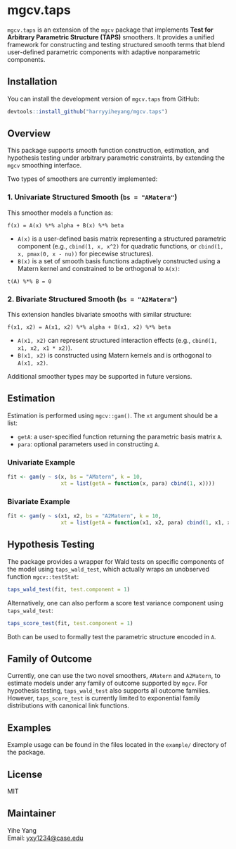 # mgcv.taps

`mgcv.taps` is an extension of the `mgcv` package that implements **Test for Arbitrary Parametric Structure (TAPS)** smoothers. It provides a unified framework for constructing and testing structured smooth terms that blend user-defined parametric components with adaptive nonparametric components.

## Installation

You can install the development version of `mgcv.taps` from GitHub:

```r
devtools::install_github("harryyiheyang/mgcv.taps")
```

## Overview

This package supports smooth function construction, estimation, and hypothesis testing under arbitrary parametric constraints, by extending the `mgcv` smoothing interface.

Two types of smoothers are currently implemented:

### 1. Univariate Structured Smooth (`bs = "AMatern"`)

This smoother models a function as:

```
f(x) = A(x) %*% alpha + B(x) %*% beta
```

- `A(x)` is a user-defined basis matrix representing a structured parametric component (e.g., `cbind(1, x, x^2)` for quadratic functions, or `cbind(1, x, pmax(0, x - nu))` for piecewise structures).
- `B(x)` is a set of smooth basis functions adaptively constructed using a Matern kernel and constrained to be orthogonal to `A(x)`:

```
t(A) %*% B = 0
```

### 2. Bivariate Structured Smooth (`bs = "A2Matern"`)

This extension handles bivariate smooths with similar structure:

```
f(x1, x2) = A(x1, x2) %*% alpha + B(x1, x2) %*% beta
```

- `A(x1, x2)` can represent structured interaction effects (e.g., `cbind(1, x1, x2, x1 * x2)`).
- `B(x1, x2)` is constructed using Matern kernels and is orthogonal to `A(x1, x2)`.

Additional smoother types may be supported in future versions.

## Estimation

Estimation is performed using `mgcv::gam()`. The `xt` argument should be a list:

- `getA`: a user-specified function returning the parametric basis matrix `A`.
- `para`: optional parameters used in constructing `A`.

### Univariate Example

```r
fit <- gam(y ~ s(x, bs = "AMatern", k = 10,
                 xt = list(getA = function(x, para) cbind(1, x))))
```

### Bivariate Example

```r
fit <- gam(y ~ s(x1, x2, bs = "A2Matern", k = 10,
                 xt = list(getA = function(x1, x2, para) cbind(1, x1, x2, x1 * x2))))
```

## Hypothesis Testing

The package provides a wrapper for Wald tests on specific components of the model using `taps_wald_test`, which actually wraps an unobserved function `mgcv::testStat`:

```r
taps_wald_test(fit, test.component = 1)
```

Alternatively, one can also perform a score test variance component using `taps_wald_test`:

```r
taps_score_test(fit, test.component = 1)
```

Both can be used to formally test the parametric structure encoded in `A`.

## Family of Outcome

Currently, one can use the two novel smoothers, `AMatern` and `A2Matern`, to estimate models under any family of outcome supported by `mgcv`.
For hypothesis testing, `taps_wald_test` also supports all outcome families. However, `taps_score_test` is currently limited to exponential family distributions with canonical link functions.

## Examples

Example usage can be found in the files located in the `example/` directory of the package.

## License

MIT

## Maintainer

Yihe Yang  
Email: yxy1234@case.edu
